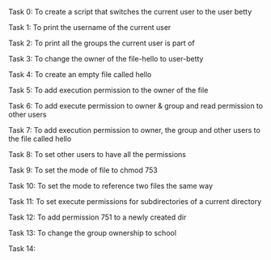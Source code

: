 Task 0: To create a script that switches the current user to the user betty

Task 1: To print the username of the current user

Task 2: To print all the groups the current user is part of

Task 3: To change the owner of the file-hello to user-betty

Task 4: To create an empty file called hello

Task 5: To add execution permission to the owner of the file

Task 6: To add execute permission to owner & group and read permission to other users

Task 7: To add execution permission to owner, the group and other users to the file called hello

Task 8: To set other users to have all the permissions

Task 9: To set the mode of file to chmod 753

Task 10: To set the mode to reference two files the same way

Task 11: To set execute permissions for subdirectories of a current directory

Task 12: To add permission 751 to a newly created dir

Task 13: To change the group ownership to school

Task 14:   
